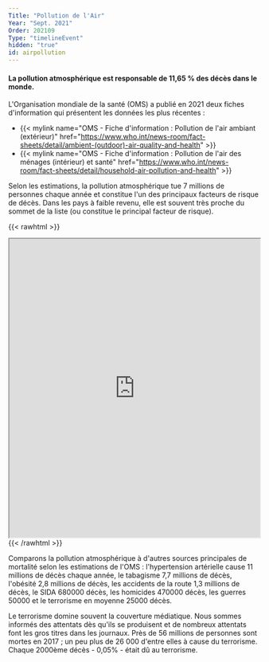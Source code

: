 ```yaml
---
Title: "Pollution de l'Air"
Year: "Sept. 2021"
Order: 202109
Type: "timelineEvent"
hidden: "true"
id: airpollution
---
```


#### La pollution atmosphérique est responsable de 11,65 % des décès dans le monde.

L'Organisation mondiale de la santé (OMS) a publié en 2021 deux fiches d'information qui présentent les données les plus récentes :
- {{< mylink name="OMS - Fiche d'information : Pollution de l'air ambiant (extérieur)" href="https://www.who.int/news-room/fact-sheets/detail/ambient-(outdoor)-air-quality-and-health" >}}
- {{< mylink name="OMS - Fiche d'information : Pollution de l'air des ménages (intérieur) et santé" href="https://www.who.int/news-room/fact-sheets/detail/household-air-pollution-and-health" >}}

Selon les estimations, la pollution atmosphérique tue 7 millions de personnes chaque année et constitue l'un des principaux facteurs de risque de décès. Dans les pays à faible revenu, elle est souvent très proche du sommet de la liste (ou constitue le principal facteur de risque).

{{< rawhtml >}}
 <iframe src="https://ourworldindata.org/grapher/number-of-deaths-by-risk-factor" width="100%" height="600rem"></iframe>
{{< /rawhtml >}}

 Comparons la pollution atmosphérique à d'autres sources principales de mortalité selon les estimations de l'OMS : l'hypertension artérielle cause 11 millions de décès chaque année, le tabagisme 7,7 millions de décès, l'obésité 2,8 millions de décès, les accidents de la route 1,3 millions de décès, le SIDA 680000 décès, les homicides 470000 décès, les guerres 50000 et le terrorisme en moyenne 25000 décès. 
 
 Le terrorisme domine souvent la couverture médiatique. Nous sommes informés des attentats dès qu'ils se produisent et de nombreux attentats font les gros titres dans les journaux. Près de 56 millions de personnes sont mortes en 2017 ; un peu plus de 26 000 d'entre elles à cause du terrorisme. Chaque 2000ème décès - 0,05% - était dû au terrorisme.